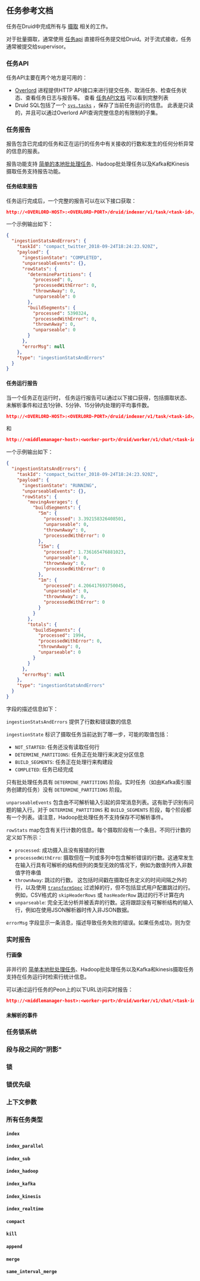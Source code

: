 <!-- toc -->
## 任务参考文档

任务在Druid中完成所有与 [摄取](ingestion.md) 相关的工作。

对于批量摄取，通常使用 [任务api](../Operations/api.md#Overlord) 直接将任务提交给Druid。对于流式接收，任务通常被提交给supervisor。

### 任务API

任务API主要在两个地方是可用的：

* [Overlord](../Design/Overlord.md) 进程提供HTTP API接口来进行提交任务、取消任务、检查任务状态、查看任务日志与报告等。 查看 [任务API文档](../Operations/api.md) 可以看到完整列表
* Druid SQL包括了一个 [`sys.tasks`](../Querying/druidsql.md#系统Schema) ，保存了当前任务运行的信息。 此表是只读的，并且可以通过Overlord API查询完整信息的有限制的子集。
  
### 任务报告

报告包含已完成的任务和正在运行的任务中有关接收的行数和发生的任何分析异常的信息的报表。

报告功能支持 [简单的本地批处理任务](native.md#简单任务)、Hadoop批处理任务以及Kafka和Kinesis摄取任务支持报告功能。

#### 任务结束报告

任务运行完成后，一个完整的报告可以在以下接口获取：

```json
http://<OVERLORD-HOST>:<OVERLORD-PORT>/druid/indexer/v1/task/<task-id>/reports
```

一个示例输出如下：

```json
{
  "ingestionStatsAndErrors": {
    "taskId": "compact_twitter_2018-09-24T18:24:23.920Z",
    "payload": {
      "ingestionState": "COMPLETED",
      "unparseableEvents": {},
      "rowStats": {
        "determinePartitions": {
          "processed": 0,
          "processedWithError": 0,
          "thrownAway": 0,
          "unparseable": 0
        },
        "buildSegments": {
          "processed": 5390324,
          "processedWithError": 0,
          "thrownAway": 0,
          "unparseable": 0
        }
      },
      "errorMsg": null
    },
    "type": "ingestionStatsAndErrors"
  }
}
```

#### 任务运行报告

当一个任务正在运行时， 任务运行报告可以通过以下接口获得，包括摄取状态、未解析事件和过去1分钟、5分钟、15分钟内处理的平均事件数。

```json
http://<OVERLORD-HOST>:<OVERLORD-PORT>/druid/indexer/v1/task/<task-id>/reports
``` 
和
```json
http://<middlemanager-host>:<worker-port>/druid/worker/v1/chat/<task-id>/liveReports
```

一个示例输出如下：

```json
{
  "ingestionStatsAndErrors": {
    "taskId": "compact_twitter_2018-09-24T18:24:23.920Z",
    "payload": {
      "ingestionState": "RUNNING",
      "unparseableEvents": {},
      "rowStats": {
        "movingAverages": {
          "buildSegments": {
            "5m": {
              "processed": 3.392158326408501,
              "unparseable": 0,
              "thrownAway": 0,
              "processedWithError": 0
            },
            "15m": {
              "processed": 1.736165476881023,
              "unparseable": 0,
              "thrownAway": 0,
              "processedWithError": 0
            },
            "1m": {
              "processed": 4.206417693750045,
              "unparseable": 0,
              "thrownAway": 0,
              "processedWithError": 0
            }
          }
        },
        "totals": {
          "buildSegments": {
            "processed": 1994,
            "processedWithError": 0,
            "thrownAway": 0,
            "unparseable": 0
          }
        }
      },
      "errorMsg": null
    },
    "type": "ingestionStatsAndErrors"
  }
}
```
字段的描述信息如下：

`ingestionStatsAndErrors` 提供了行数和错误数的信息

`ingestionState` 标识了摄取任务当前达到了哪一步，可能的取值包括：
* `NOT_STARTED`: 任务还没有读取任何行
* `DETERMINE_PARTITIONS`: 任务正在处理行来决定分区信息
* `BUILD_SEGMENTS`: 任务正在处理行来构建段
* `COMPLETED`: 任务已经完成

只有批处理任务具有 `DETERMINE_PARTITIONS` 阶段。实时任务（如由Kafka索引服务创建的任务）没有 `DETERMINE_PARTITIONS` 阶段。

`unparseableEvents` 包含由不可解析输入引起的异常消息列表。这有助于识别有问题的输入行。对于 `DETERMINE_PARTITIONS` 和 `BUILD_SEGMENTS` 阶段，每个阶段都有一个列表。请注意，Hadoop批处理任务不支持保存不可解析事件。

`rowStats` map包含有关行计数的信息。每个摄取阶段有一个条目。不同行计数的定义如下所示：

* `processed`: 成功摄入且没有报错的行数
* `processedWithErro`: 摄取但在一列或多列中包含解析错误的行数。这通常发生在输入行具有可解析的结构但列的类型无效的情况下，例如为数值列传入非数值字符串值
* `thrownAway`: 跳过的行数。 这包括时间戳在摄取任务定义的时间间隔之外的行，以及使用 [`transformSpec`](ingestion.md#transformspec) 过滤掉的行，但不包括显式用户配置跳过的行。例如，CSV格式的 `skipHeaderRows` 或 `hasHeaderRow` 跳过的行不计算在内
* `unparseable`: 完全无法分析并被丢弃的行数。这将跟踪没有可解析结构的输入行，例如在使用JSON解析器时传入非JSON数据。

`errorMsg` 字段显示一条消息，描述导致任务失败的错误。如果任务成功，则为空

### 实时报告
#### 行画像

非并行的 [简单本地批处理任务](native.md#简单任务)、Hadoop批处理任务以及Kafka和kinesis摄取任务支持在任务运行时检索行统计信息。

可以通过运行任务的Peon上的以下URL访问实时报告：

```json
http://<middlemanager-host>:<worker-port>/druid/worker/v1/chat/<task-id>/rowStats
```

#### 未解析的事件
### 任务锁系统
### 段与段之间的"阴影"
### 锁
### 锁优先级
### 上下文参数
### 所有任务类型
#### `index`
#### `index_parallel`
#### `index_sub`
#### `index_hadoop`
#### `index_kafka`
#### `index_kinesis`
#### `index_realtime`
#### `compact`
#### `kill`
#### `append`
#### `merge`
#### `same_interval_merge`